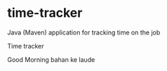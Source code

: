 # time-tracker
Java (Maven) application for tracking time on the job

Time tracker

Good Morning bahan ke laude
